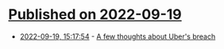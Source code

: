 # [Published on 2022-09-19](index.md)

* [2022-09-19, 15:17:54](https://lobste.rs/s/rqo0gc/few_thoughts_about_uber_s_breach) - [A few thoughts about Uber's breach](https://cendyne.dev/posts/2022-09-19-a-few-thoughts-about-ubers-breach.html)
